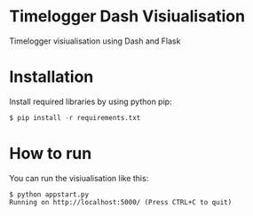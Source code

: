 # Timelogger Dash Visiualisation
 Timelogger visiualisation using Dash and Flask 

# Installation
Install required libraries by using python pip:
```python
$ pip install -r requirements.txt
```

# How to run
You can run the visiualisation like this: 
```shell
$ python appstart.py
Running on http://localhost:5000/ (Press CTRL+C to quit)
```
